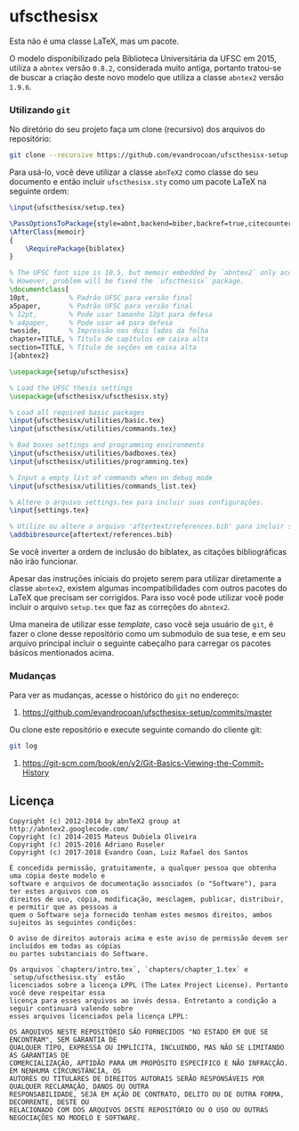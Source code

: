 # ufscthesisx

Esta não é uma classe LaTeX,
mas um pacote.

O modelo disponibilizado pela Biblioteca Universitária da UFSC em 2015,
utiliza a `abntex` versão `0.8.2`, considerada muito antiga,
portanto tratou-se de buscar a criação deste novo modelo que utiliza a classe `abntex2` versão `1.9.6`.


### Utilizando `git`

No diretório do seu projeto faça um clone (recursivo) dos arquivos do repositório:
```bash
git clone --recursive https://github.com/evandrocoan/ufscthesisx-setup
```

Para usá-lo,
você deve utilizar a classe `abnTeX2` como classe do seu documento e então incluir `ufscthesisx.sty` como um pacote LaTeX na seguinte ordem:
```latex
\input{ufscthesisx/setup.tex}

\PassOptionsToPackage{style=abnt,backend=biber,backref=true,citecounter=true}{biblatex}
\AfterClass{memoir}
{
    \RequirePackage{biblatex}
}

% The UFSC font size is 10.5, but memoir embedded by `abntex2` only accepts 10 and 11pt.
% However, problem will be fixed the `ufscthesisx` package.
\documentclass[
10pt,          % Padrão UFSC para versão final
a5paper,       % Padrão UFSC para versão final
% 12pt,        % Pode usar tamanho 12pt para defesa
% a4paper,     % Pode usar a4 para defesa
twoside,       % Impressão nos dois lados da folha
chapter=TITLE, % Título de capítulos em caixa alta
section=TITLE, % Título de seções em caixa alta
]{abntex2}

\usepackage{setup/ufscthesisx}

% Load the UFSC thesis settings
\usepackage{ufscthesisx/ufscthesisx.sty}

% Load all required basic packages
\input{ufscthesisx/utilities/basic.tex}
\input{ufscthesisx/utilities/commands.tex}

% Bad boxes settings and programming environments
\input{ufscthesisx/utilities/badboxes.tex}
\input{ufscthesisx/utilities/programming.tex}

% Input a empty list of commands when on debug mode
\input{ufscthesisx/utilities/commands_list.tex}

% Altere o arquivo settings.tex para incluir suas configurações.
\input{settings.tex}

% Utilize ou altere o arquivo 'aftertext/references.bib' para incluir sua bibliografia.
\addbibresource{aftertext/references.bib}
```
Se você inverter a ordem de inclusão do biblatex,
as citações bibliográficas não irão funcionar.

Apesar das instruções iniciais do projeto serem para utilizar diretamente a classe `abntex2`,
existem algumas incompatibilidades com outros pacotes do LaTeX que precisam ser corrigidos.
Para isso você pode utilizar você pode incluir o arquivo `setup.tex` que faz as correções do `abntex2`.

Uma maneira  de utilizar esse *template*,
caso você seja usuário de `git`,
é fazer o clone desse repositório como um submodulo de sua tese,
e em seu arquivo principal incluir o seguinte cabeçalho para carregar os pacotes básicos mentionados acima.


### Mudanças

Para ver as mudanças, acesse o histórico do `git` no endereço:
1. https://github.com/evandrocoan/ufscthesisx-setup/commits/master

Ou clone este repositório e execute seguinte comando do cliente git:
```bash
git log
```
1. https://git-scm.com/book/en/v2/Git-Basics-Viewing-the-Commit-History


## Licença

```
Copyright (c) 2012-2014 by abnTeX2 group at http://abntex2.googlecode.com/
Copyright (c) 2014-2015 Mateus Dubiela Oliveira
Copyright (c) 2015-2016 Adriano Ruseler
Copyright (c) 2017-2018 Evandro Coan, Luiz Rafael dos Santos

É concedida permissão, gratuitamente, a qualquer pessoa que obtenha uma cópia deste modelo e
software e arquivos de documentação associados (o "Software"), para ter estes arquivos com os
direitos de uso, cópia, modificação, mesclagem, publicar, distribuir, e permitir que as pessoas a
quem o Software seja fornecido tenham estes mesmos direitos, ambos sujeitos às seguintes condições:

O aviso de direitos autorais acima e este aviso de permissão devem ser incluídos em todas as cópias
ou partes substanciais do Software.

Os arquivos `chapters/intro.tex`, `chapters/chapter_1.tex` e `setup/ufscthesisx.sty` estão
licenciados sobre a licença LPPL (The Latex Project License). Portanto você deve respeitar essa
licença para esses arquivos ao invés dessa. Entretanto a condição a seguir continuará valendo sobre
esses arquivos licenciados pela licença LPPL:

OS ARQUIVOS NESTE REPOSITÓRIO SÃO FORNECIDOS "NO ESTADO EM QUE SE ENCONTRAM", SEM GARANTIA DE
QUALQUER TIPO, EXPRESSA OU IMPLÍCITA, INCLUINDO, MAS NÃO SE LIMITANDO ÀS GARANTIAS DE
COMERCIALIZAÇÃO, APTIDÃO PARA UM PROPÓSITO ESPECÍFICO E NÃO INFRACÇÃO. EM NENHUMA CIRCUNSTÂNCIA, OS
AUTORES OU TITULARES DE DIREITOS AUTORAIS SERÃO RESPONSÁVEIS POR QUALQUER RECLAMAÇÃO, DANOS OU OUTRA
RESPONSABILIDADE, SEJA EM AÇÃO DE CONTRATO, DELITO OU DE OUTRA FORMA, DECORRENTE, DESTE OU
RELACIONADO COM DOS ARQUIVOS DESTE REPOSITÓRIO OU O USO OU OUTRAS NEGOCIAÇÕES NO MODELO E SOFTWARE.
```




